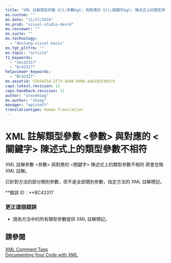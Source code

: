 ```yaml
---
title: "XML 註解類型參數 &lt;參數&gt; 與對應的 &lt;關鍵字&gt; 陳述式上的類型參數不相符 | Microsoft Docs"
ms.custom: ""
ms.date: "11/17/2016"
ms.prod: "visual-studio-dev14"
ms.reviewer: ""
ms.suite: ""
ms.technology: 
  - "devlang-visual-basic"
ms.tgt_pltfrm: ""
ms.topic: "article"
f1_keywords: 
  - "vbc42317"
  - "bc42317"
helpviewer_keywords: 
  - "BC42317"
ms.assetid: 53b5425d-2f73-4488-b90b-adb1835307c9
caps.latest.revision: 11
caps.handback.revision: 11
author: "stevehoag"
ms.author: "shoag"
manager: "wpickett"
translationtype: Human Translation
---
```

# XML 註解類型參數 &lt;參數&gt; 與對應的 &lt;關鍵字&gt; 陳述式上的類型參數不相符
XML 註解參數 \<參數\> 與對應的 \<關鍵字\> 陳述式上的類型參數不相符 將會忽略 XML 註解。  
  
 已針對方法的部分類別參數，但不是全部類別參數，指定方法的 XML 註解標記。  
  
 **錯誤 ID︰**BC42317  
  
### 更正這個錯誤  
  
-   請為方法中的所有類型參數提供 XML 註解標記。  
  
## 請參閱  
 [XML Comment Tags](../../visual-basic/language-reference/xmldoc/recommended-xml-tags-for-documentation-comments.md)   
 [Documenting Your Code with XML](../../visual-basic/programming-guide/program-structure/documenting-your-code-with-xml.md)